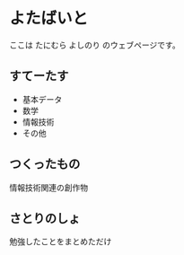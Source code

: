 # よたばいと
ここは たにむら よしのり のウェブページです。

## すてーたす
- 基本データ
- 数学
- 情報技術
- その他

## つくったもの
情報技術関連の創作物

## さとりのしょ
勉強したことをまとめただけ

